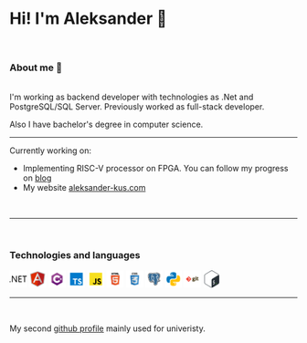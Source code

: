 <!--magic:commad to preview markdown file cmd-k v -->

# Hi! I'm Aleksander 👋
<br>

### About me 💬 
<br>
I'm working as backend developer with technologies as .Net and PostgreSQL/SQL Server. Previously worked as full-stack developer.


Also I have bachelor's degree in computer science.

---

Currently working on:

* Implementing RISC-V processor on FPGA. You can follow my progress on [blog](https://alexanderkus.github.io)
* My website [aleksander-kus.com](https://aleksander-kus.com)
  
<br>

---

<br>

### Technologies and languages
<div>
<img alt="dotnet" style="width:30px" src="icons/dotnet.svg"/>
<img alt="angular" style="width:30px" src="icons/angular.svg"/>
<img alt="c#" style="width:30px" src="icons/csharp.svg"/>
<img alt="typescript" style="width:30px" src="icons/typescript.svg"/>
<img alt="javascript" style="width:30px" src="icons/javascript.svg"/>
<img alt="html" style="width:30px" src="icons/html.svg"/>
<img alt="css" style="width:30px" src="icons/css.svg"/>
<img alt="postgresql" style="width:30px" src="icons/postgresql.svg"/>
<img alt="python" style="width:30px" src="icons/python.svg"/>
<img alt="git" style="width:30px" src="icons/git.svg"/>
<img alt="bash" style="width:30px" src="icons/bash.svg"/>
</div>

---

<br>

My second [github profile](https://github.com/aleksanderkus00) mainly used for univeristy.
